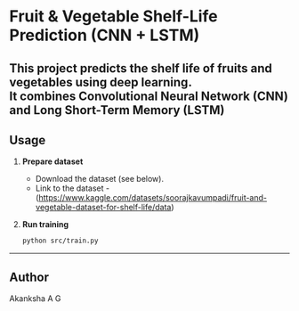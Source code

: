 # Fruit & Vegetable Shelf-Life Prediction (CNN + LSTM)

This project predicts the **shelf life of fruits and vegetables** using deep learning.  
It combines **Convolutional Neural Network (CNN)** and  **Long Short-Term Memory (LSTM)**
---

## Usage

1. **Prepare dataset**
   - Download the dataset (see below).
   - Link to the dataset - (https://www.kaggle.com/datasets/soorajkavumpadi/fruit-and-vegetable-dataset-for-shelf-life/data)

2. **Run training**
   ```bash
   python src/train.py

---

## Author
Akanksha A G

